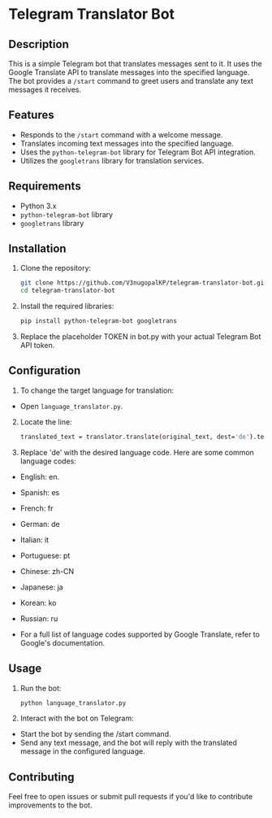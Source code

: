 
# Telegram Translator Bot

## Description
This is a simple Telegram bot that translates messages sent to it. It uses the Google Translate API to translate messages into the specified language. The bot provides a `/start` command to greet users and translate any text messages it receives.

## Features
- Responds to the `/start` command with a welcome message.
- Translates incoming text messages into the specified language.
- Uses the `python-telegram-bot` library for Telegram Bot API integration.
- Utilizes the `googletrans` library for translation services.

## Requirements
- Python 3.x
- `python-telegram-bot` library
- `googletrans` library

## Installation
1. Clone the repository:
   ```bash
   git clone https://github.com/V3nugopalKP/telegram-translator-bot.git
   cd telegram-translator-bot
2. Install the required libraries:

   ```bash
   pip install python-telegram-bot googletrans
3. Replace the placeholder TOKEN in bot.py with your actual Telegram Bot API token.

## Configuration
1. To change the target language for translation:

 - Open `language_translator.py`.
2. Locate the line:

    ```bash
   translated_text = translator.translate(original_text, dest='de').text
    
3. Replace 'de' with the desired language code. Here are some common language codes:
   
 - English: en.
 - Spanish: es
 - French: fr
 - German: de
 - Italian: it
 - Portuguese: pt
 - Chinese: zh-CN
 - Japanese: ja
 - Korean: ko
 - Russian: ru
 
- For a full list of language codes supported by Google Translate, refer to Google's documentation.
## Usage
1. Run the bot:
   ```bash
   python language_translator.py
2. Interact with the bot on Telegram:

 - Start the bot by sending the /start command.
 - Send any text message, and the bot will reply with the translated message in the configured language.
   

## Contributing
Feel free to open issues or submit pull requests if you'd like to contribute improvements to the bot.

